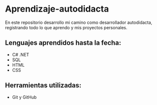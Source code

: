 # Aprendizaje-autodidacta
En este repositorio desarrollo mi camino como desarrollador autodidacta, registrando todo lo que aprendo y mis proyectos personales.
## Lenguajes aprendidos hasta la fecha:
+ C# .NET
+ SQL
+ HTML
+ CSS
## Herramientas utilizadas:
+ Git y GitHub
